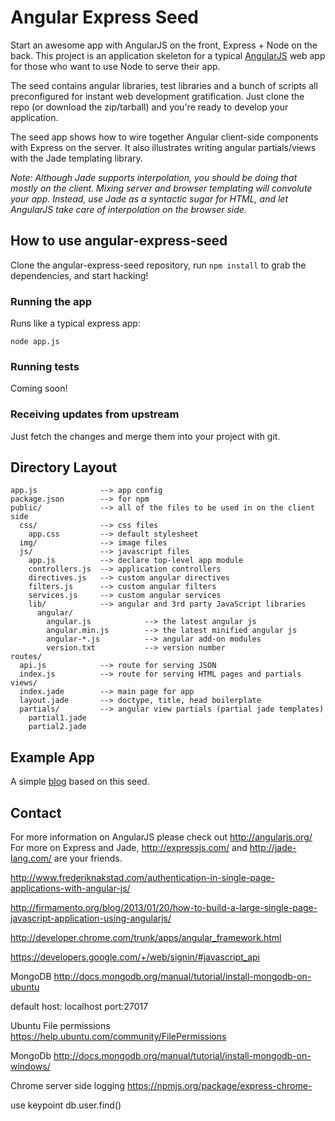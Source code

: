 # Angular Express Seed

Start an awesome app with AngularJS on the front, Express + Node on the back. This project is an
application skeleton for a typical [AngularJS](http://angularjs.org/) web app for those who want
to use Node to serve their app.

The seed contains angular libraries, test libraries and a bunch of scripts all preconfigured for
instant web development gratification. Just clone the repo (or download the zip/tarball) and
you're ready to develop your application.

The seed app shows how to wire together Angular client-side components with Express on the server.
It also illustrates writing angular partials/views with the Jade templating library.

_Note: Although Jade supports interpolation, you should be doing that mostly on the client. Mixing
server and browser templating will convolute your app. Instead, use Jade as a syntactic sugar for
HTML, and let AngularJS take care of interpolation on the browser side._

## How to use angular-express-seed

Clone the angular-express-seed repository, run `npm install` to grab the dependencies, and start hacking!

### Running the app

Runs like a typical express app:

    node app.js

### Running tests

Coming soon!

### Receiving updates from upstream

Just fetch the changes and merge them into your project with git.


## Directory Layout
    
    app.js              --> app config
    package.json        --> for npm
    public/             --> all of the files to be used in on the client side
      css/              --> css files
        app.css         --> default stylesheet
      img/              --> image files
      js/               --> javascript files
        app.js          --> declare top-level app module
        controllers.js  --> application controllers
        directives.js   --> custom angular directives
        filters.js      --> custom angular filters
        services.js     --> custom angular services
        lib/            --> angular and 3rd party JavaScript libraries
          angular/
            angular.js            --> the latest angular js
            angular.min.js        --> the latest minified angular js
            angular-*.js          --> angular add-on modules
            version.txt           --> version number
    routes/
      api.js            --> route for serving JSON
      index.js          --> route for serving HTML pages and partials
    views/
      index.jade        --> main page for app
      layout.jade       --> doctype, title, head boilerplate
      partials/         --> angular view partials (partial jade templates)
        partial1.jade
        partial2.jade



## Example App

A simple [blog](https://github.com/btford/angular-express-blog) based on this seed.


## Contact

For more information on AngularJS please check out http://angularjs.org/
For more on Express and Jade, http://expressjs.com/ and http://jade-lang.com/ are
your friends.


http://www.frederiknakstad.com/authentication-in-single-page-applications-with-angular-js/

http://firmamento.org/blog/2013/01/20/how-to-build-a-large-single-page-javascript-application-using-angularjs/

http://developer.chrome.com/trunk/apps/angular_framework.html


https://developers.google.com/+/web/signin/#javascript_api

MongoDB
http://docs.mongodb.org/manual/tutorial/install-mongodb-on-ubuntu

default host: localhost
port:27017

Ubuntu File permissions
https://help.ubuntu.com/community/FilePermissions

MongoDb
http://docs.mongodb.org/manual/tutorial/install-mongodb-on-windows/

Chrome server side logging
https://npmjs.org/package/express-chrome-

use keypoint
db.user.find()
